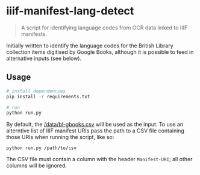 # iiif-manifest-lang-detect

> A script for identifying language codes from OCR data linked to IIIF manifests.

Initially written to identify the language codes for the British Library
collection items digitised by Google Books, although it is possible to
feed in alternative inputs (see below).

## Usage

```bash
# install dependencies
pip install -r requirements.txt

# run
python run.py
```

By default, the [/data/bl-gbooks.csv](/data/bl-gbooks.csv) will be used as
the input. To use an alterntive list of IIIF manifest URIs pass the path
to a CSV file containing those URIs when running the script, like so:

```
python run.py /path/to/csv
```

The CSV file must contain a column with the header `Manifest-URI`; all other
columns will be ignored.
